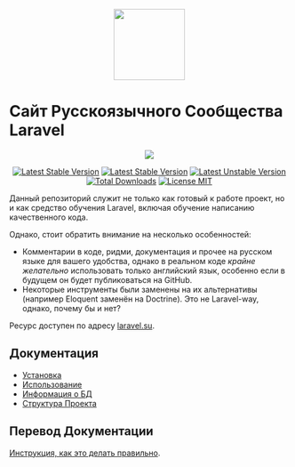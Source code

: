 <p align="center">
    <img src="https://avatars.githubusercontent.com/u/5966874?s=400&u=3c714efa1f077c89df7ff7c0e960d26253a8b0e4&v=4" width="128" />

# Сайт Русскоязычного Сообщества Laravel
</p>

<p align="center">
    <a href="https://github.com/LaravelRUS/laravel.su/actions"><img src="https://github.com/LaravelRUS/laravel.su/workflows/build/badge.svg" /></a>
</p>
<p align="center">
    <a href="https://packagist.org/packages/laravelrus/laravel.su"><img src="https://poser.pugx.org/laravelrus/laravel.su/require/php?style=for-the-badge" alt="Latest Stable Version" /></a>
    <a href="https://packagist.org/packages/laravelrus/laravel.su"><img src="https://poser.pugx.org/laravelrus/laravel.su/version?style=for-the-badge" alt="Latest Stable Version" /></a>
    <a href="https://packagist.org/packages/laravelrus/laravel.su"><img src="https://poser.pugx.org/laravelrus/laravel.su/v/unstable?style=for-the-badge" alt="Latest Unstable Version" /></a>
    <a href="https://packagist.org/packages/laravelrus/laravel.su"><img src="https://poser.pugx.org/laravelrus/laravel.su/downloads?style=for-the-badge" alt="Total Downloads" /></a>
    <a href="https://raw.githubusercontent.com/LaravelRUS/laravel.su/master/LICENSE.md"><img src="https://poser.pugx.org/laravelrus/laravel.su/license?style=for-the-badge" alt="License MIT" /></a>
</p>


Данный репозиторий служит не только как готовый к работе проект, но и как
средство обучения Laravel, включая обучение написанию качественного кода.

Однако, стоит обратить внимание на несколько особенностей:
- Комментарии в коде, ридми, документация и прочее на русском языке для вашего
  удобства, однако в реальном коде *крайне желательно* использовать только
  английский язык, особенно если в будущем он будет публиковаться на GitHub.
- Некоторые инструменты были заменены на их альтернативы (например Eloquent 
  заменён на Doctrine). Это не Laravel-way, однако, почему бы и нет?

Ресурс доступен по адресу [laravel.su](https://laravel.su).

## Документация

- [Установка](docs/00_installation.md)
- [Использование](docs/01_usage.md)
- [Информация о БД](docs/02_database.md)
- [Структура Проекта](docs/03_structure.md)

## Перевод Документации

[Инструкция, как это делать правильно](http://laravel.su/articles/rus-documentation-contribution-guide).

